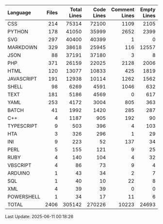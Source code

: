| Language   |   Files |   Total Lines |   Code Lines |   Comment Lines |   Empty Lines |
|:-----------|--------:|--------------:|-------------:|----------------:|--------------:|
| CSS        |     214 |         75314 |        72100 |            1109 |          2105 |
| PYTHON     |     178 |         41050 |        35999 |            2652 |          2399 |
| SVG        |     297 |         40400 |        40399 |               1 |             0 |
| MARKDOWN   |     329 |         38618 |        25945 |             116 |         12557 |
| JSON       |      88 |         37191 |        37180 |               3 |             8 |
| PHP        |     371 |         26159 |        22025 |            2128 |          2006 |
| HTML       |     120 |         13077 |        10833 |             425 |          1819 |
| JAVASCRIPT |     191 |         12938 |        10114 |            1262 |          1562 |
| SHELL      |      98 |          6269 |         4591 |            1046 |           632 |
| TEXT       |     181 |          5186 |         4569 |               0 |           617 |
| YAML       |     253 |          4172 |         3004 |             805 |           363 |
| BATCH      |      41 |          1992 |         1420 |             285 |           287 |
| C++        |       4 |          1187 |          905 |             192 |            90 |
| TYPESCRIPT |       9 |           503 |          396 |               4 |           103 |
| HTA        |       3 |           326 |          296 |               1 |            29 |
| INI        |       9 |           223 |           52 |             137 |            34 |
| PERL       |       5 |           155 |          121 |               9 |            25 |
| RUBY       |       4 |           140 |          104 |               4 |            32 |
| VBSCRIPT   |       4 |            86 |           73 |               9 |             4 |
| ARDUINO    |       1 |            43 |           34 |               2 |             7 |
| SQL        |       1 |            40 |           10 |              22 |             8 |
| XML        |       4 |            39 |           39 |               0 |             0 |
| POWERSHELL |       1 |            34 |           17 |              11 |             6 |
| TOTAL      |    2406 |        305142 |       270226 |           10223 |         24693 |

Last Update: 2025-06-11 00:18:26